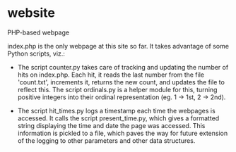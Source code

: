 website
=======

PHP-based webpage

index.php is the only webpage at this site so far.  It takes advantage of some Python scripts, viz.:

- The script counter.py takes care of tracking and updating the number of hits on index.php.  Each hit, it reads the last number from the file 'count.txt', increments it, returns the new count, and updates the file to reflect this.  The script ordinals.py is a helper module for this, turning positive integers into their ordinal representation (eg. 1 -> 1st, 2 -> 2nd).

- The script hit_times.py logs a timestamp each time the webpages is accessed.  It calls the script present_time.py, which gives a formatted string displaying the time and date the page was accessed.  This information is pickled to a file, which paves the way for future extension of the logging to other parameters and other data structures.